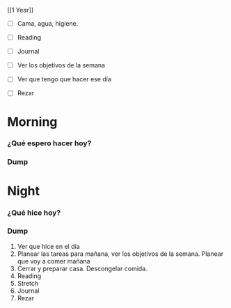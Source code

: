 [[1 Year]]

+ [ ] Cama, agua, higiene.
+ [ ]  Reading
+ [ ] Journal
+ [ ] Ver los objetivos de la semana
+ [ ] Ver que tengo que hacer ese día
+ [ ]  Rezar




# Morning 

### ¿Qué espero hacer hoy?



### Dump






# Night 
### ¿Qué hice hoy?






### Dump






 


1.  Ver que hice en el día
2.  Planear las tareas para mañana, ver los objetivos de la semana. Planear que voy a comer mañana
3.  Cerrar y preparar casa. Descongelar comida.
4.  Reading
5.  Stretch
6.  Journal
7.  Rezar



